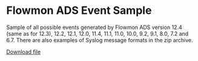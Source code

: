 # Flowmon ADS Event Sample

Sample of all possible events generated by Flowmon ADS version 12.4 (same as for 12.3), 12.2, 12.1, 12.0, 11.4, 11.1, 11.0, 10.0, 9.2, 9.1, 8.0, 7.2 and 6.7. There are also examples of Syslog message formats in the zip archive.

[Download file]()
